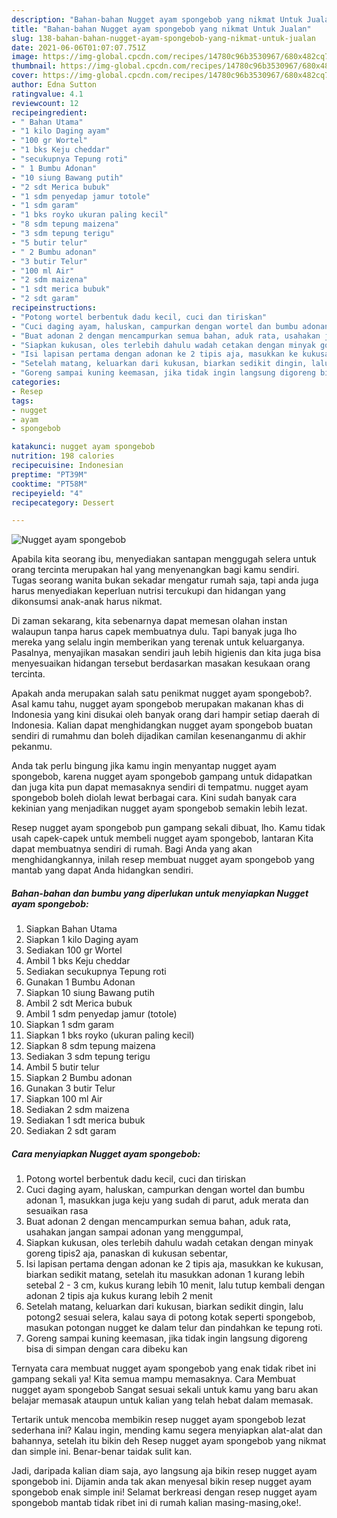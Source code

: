 ```yaml
---
description: "Bahan-bahan Nugget ayam spongebob yang nikmat Untuk Jualan"
title: "Bahan-bahan Nugget ayam spongebob yang nikmat Untuk Jualan"
slug: 138-bahan-bahan-nugget-ayam-spongebob-yang-nikmat-untuk-jualan
date: 2021-06-06T01:07:07.751Z
image: https://img-global.cpcdn.com/recipes/14780c96b3530967/680x482cq70/nugget-ayam-spongebob-foto-resep-utama.jpg
thumbnail: https://img-global.cpcdn.com/recipes/14780c96b3530967/680x482cq70/nugget-ayam-spongebob-foto-resep-utama.jpg
cover: https://img-global.cpcdn.com/recipes/14780c96b3530967/680x482cq70/nugget-ayam-spongebob-foto-resep-utama.jpg
author: Edna Sutton
ratingvalue: 4.1
reviewcount: 12
recipeingredient:
- " Bahan Utama"
- "1 kilo Daging ayam"
- "100 gr Wortel"
- "1 bks Keju cheddar"
- "secukupnya Tepung roti"
- " 1 Bumbu Adonan"
- "10 siung Bawang putih"
- "2 sdt Merica bubuk"
- "1 sdm penyedap jamur totole"
- "1 sdm garam"
- "1 bks royko ukuran paling kecil"
- "8 sdm tepung maizena"
- "3 sdm tepung terigu"
- "5 butir telur"
- " 2 Bumbu adonan"
- "3 butir Telur"
- "100 ml Air"
- "2 sdm maizena"
- "1 sdt merica bubuk"
- "2 sdt garam"
recipeinstructions:
- "Potong wortel berbentuk dadu kecil, cuci dan tiriskan"
- "Cuci daging ayam, haluskan, campurkan dengan wortel dan bumbu adonan 1, masukkan juga keju yang sudah di parut, aduk merata dan sesuaikan rasa"
- "Buat adonan 2 dengan mencampurkan semua bahan, aduk rata, usahakan jangan sampai adonan yang menggumpal,"
- "Siapkan kukusan, oles terlebih dahulu wadah cetakan dengan minyak goreng tipis2 aja, panaskan di kukusan sebentar,"
- "Isi lapisan pertama dengan adonan ke 2 tipis aja, masukkan ke kukusan, biarkan sedikit matang, setelah itu masukkan adonan 1 kurang lebih setebal 2 - 3 cm, kukus kurang lebih 10 menit, lalu tutup kembali dengan adonan 2 tipis aja kukus kurang lebih 2 menit"
- "Setelah matang, keluarkan dari kukusan, biarkan sedikit dingin, lalu potong2 sesuai selera, kalau saya di potong kotak seperti spongebob, masukan potongan nugget ke dalam telur dan pindahkan ke tepung roti."
- "Goreng sampai kuning keemasan, jika tidak ingin langsung digoreng bisa di simpan dengan cara dibeku kan"
categories:
- Resep
tags:
- nugget
- ayam
- spongebob

katakunci: nugget ayam spongebob 
nutrition: 198 calories
recipecuisine: Indonesian
preptime: "PT39M"
cooktime: "PT58M"
recipeyield: "4"
recipecategory: Dessert

---
```



![Nugget ayam spongebob](https://img-global.cpcdn.com/recipes/14780c96b3530967/680x482cq70/nugget-ayam-spongebob-foto-resep-utama.jpg)

Apabila kita seorang ibu, menyediakan santapan menggugah selera untuk orang tercinta merupakan hal yang menyenangkan bagi kamu sendiri. Tugas seorang  wanita bukan sekadar mengatur rumah saja, tapi anda juga harus menyediakan keperluan nutrisi tercukupi dan hidangan yang dikonsumsi anak-anak harus nikmat.

Di zaman  sekarang, kita sebenarnya dapat memesan olahan instan walaupun tanpa harus capek membuatnya dulu. Tapi banyak juga lho mereka yang selalu ingin memberikan yang terenak untuk keluarganya. Pasalnya, menyajikan masakan sendiri jauh lebih higienis dan kita juga bisa menyesuaikan hidangan tersebut berdasarkan masakan kesukaan orang tercinta. 



Apakah anda merupakan salah satu penikmat nugget ayam spongebob?. Asal kamu tahu, nugget ayam spongebob merupakan makanan khas di Indonesia yang kini disukai oleh banyak orang dari hampir setiap daerah di Indonesia. Kalian dapat menghidangkan nugget ayam spongebob buatan sendiri di rumahmu dan boleh dijadikan camilan kesenanganmu di akhir pekanmu.

Anda tak perlu bingung jika kamu ingin menyantap nugget ayam spongebob, karena nugget ayam spongebob gampang untuk didapatkan dan juga kita pun dapat memasaknya sendiri di tempatmu. nugget ayam spongebob boleh diolah lewat berbagai cara. Kini sudah banyak cara kekinian yang menjadikan nugget ayam spongebob semakin lebih lezat.

Resep nugget ayam spongebob pun gampang sekali dibuat, lho. Kamu tidak usah capek-capek untuk membeli nugget ayam spongebob, lantaran Kita dapat membuatnya sendiri di rumah. Bagi Anda yang akan menghidangkannya, inilah resep membuat nugget ayam spongebob yang mantab yang dapat Anda hidangkan sendiri.

<!--inarticleads1-->

##### Bahan-bahan dan bumbu yang diperlukan untuk menyiapkan Nugget ayam spongebob:

1. Siapkan  Bahan Utama
1. Siapkan 1 kilo Daging ayam
1. Sediakan 100 gr Wortel
1. Ambil 1 bks Keju cheddar
1. Sediakan secukupnya Tepung roti
1. Gunakan  1 Bumbu Adonan
1. Siapkan 10 siung Bawang putih
1. Ambil 2 sdt Merica bubuk
1. Ambil 1 sdm penyedap jamur (totole)
1. Siapkan 1 sdm garam
1. Siapkan 1 bks royko (ukuran paling kecil)
1. Siapkan 8 sdm tepung maizena
1. Sediakan 3 sdm tepung terigu
1. Ambil 5 butir telur
1. Siapkan  2 Bumbu adonan
1. Gunakan 3 butir Telur
1. Siapkan 100 ml Air
1. Sediakan 2 sdm maizena
1. Sediakan 1 sdt merica bubuk
1. Sediakan 2 sdt garam




<!--inarticleads2-->

##### Cara menyiapkan Nugget ayam spongebob:

1. Potong wortel berbentuk dadu kecil, cuci dan tiriskan
1. Cuci daging ayam, haluskan, campurkan dengan wortel dan bumbu adonan 1, masukkan juga keju yang sudah di parut, aduk merata dan sesuaikan rasa
1. Buat adonan 2 dengan mencampurkan semua bahan, aduk rata, usahakan jangan sampai adonan yang menggumpal,
1. Siapkan kukusan, oles terlebih dahulu wadah cetakan dengan minyak goreng tipis2 aja, panaskan di kukusan sebentar,
1. Isi lapisan pertama dengan adonan ke 2 tipis aja, masukkan ke kukusan, biarkan sedikit matang, setelah itu masukkan adonan 1 kurang lebih setebal 2 - 3 cm, kukus kurang lebih 10 menit, lalu tutup kembali dengan adonan 2 tipis aja kukus kurang lebih 2 menit
1. Setelah matang, keluarkan dari kukusan, biarkan sedikit dingin, lalu potong2 sesuai selera, kalau saya di potong kotak seperti spongebob, masukan potongan nugget ke dalam telur dan pindahkan ke tepung roti.
1. Goreng sampai kuning keemasan, jika tidak ingin langsung digoreng bisa di simpan dengan cara dibeku kan




Ternyata cara membuat nugget ayam spongebob yang enak tidak ribet ini gampang sekali ya! Kita semua mampu memasaknya. Cara Membuat nugget ayam spongebob Sangat sesuai sekali untuk kamu yang baru akan belajar memasak ataupun untuk kalian yang telah hebat dalam memasak.

Tertarik untuk mencoba membikin resep nugget ayam spongebob lezat sederhana ini? Kalau ingin, mending kamu segera menyiapkan alat-alat dan bahannya, setelah itu bikin deh Resep nugget ayam spongebob yang nikmat dan simple ini. Benar-benar taidak sulit kan. 

Jadi, daripada kalian diam saja, ayo langsung aja bikin resep nugget ayam spongebob ini. Dijamin anda tak akan menyesal bikin resep nugget ayam spongebob enak simple ini! Selamat berkreasi dengan resep nugget ayam spongebob mantab tidak ribet ini di rumah kalian masing-masing,oke!.

